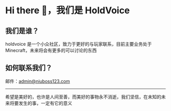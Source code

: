 # Hi there 👋，我们是 HoldVoice

## 我们是谁？

holdvoice 是一个小众社区，致力于更好的与玩家联系，目前主要业务处于 Minecraft，未来将会有更多的可以讨论的东西

## 如何联系我们？

邮件：admin@niuboss123.com

---

希望是美好的，也许是人间至善，而美好的事物永不消逝，我们坚信，在未知的未来将要发生的事，一定有它的意义
